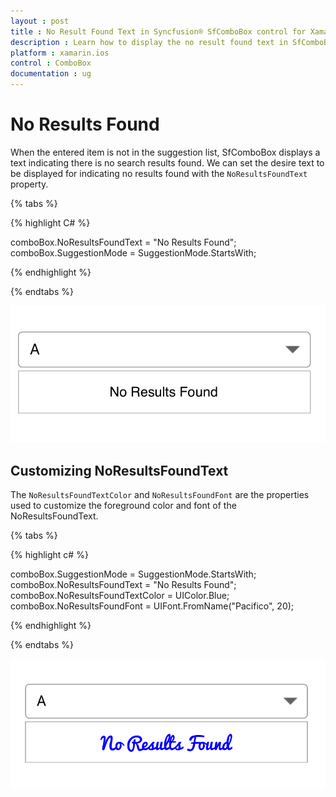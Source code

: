 ```yaml
---
layout : post
title : No Result Found Text in Syncfusion® SfComboBox control for Xamarin.iOS
description : Learn how to display the no result found text in SfComboBox
platform : xamarin.ios
control : ComboBox
documentation : ug
---
```


# No Results Found

When the entered item is not in the suggestion list, SfComboBox displays a text indicating there is no search results found. We can set the desire text to be displayed for indicating no results found with the `NoResultsFoundText` property.

{% tabs %}

{% highlight C# %}

comboBox.NoResultsFoundText = "No Results Found";
comboBox.SuggestionMode = SuggestionMode.StartsWith;

{% endhighlight %}

{% endtabs %}

![NoResultsFound](images/NoResultsFound.png)

## Customizing NoResultsFoundText

The `NoResultsFoundTextColor` and `NoResultsFoundFont` are the properties used to customize the foreground color and font of the NoResultsFoundText.

{% tabs %}

{% highlight c# %}

comboBox.SuggestionMode = SuggestionMode.StartsWith;
comboBox.NoResultsFoundText = "No Results Found";
comboBox.NoResultsFoundTextColor = UIColor.Blue;
comboBox.NoResultsFoundFont = UIFont.FromName("Pacifico", 20);

{% endhighlight %}

{% endtabs %}

![NoResultsFound_Customization](images/NoResultsFound_Customization.png)
